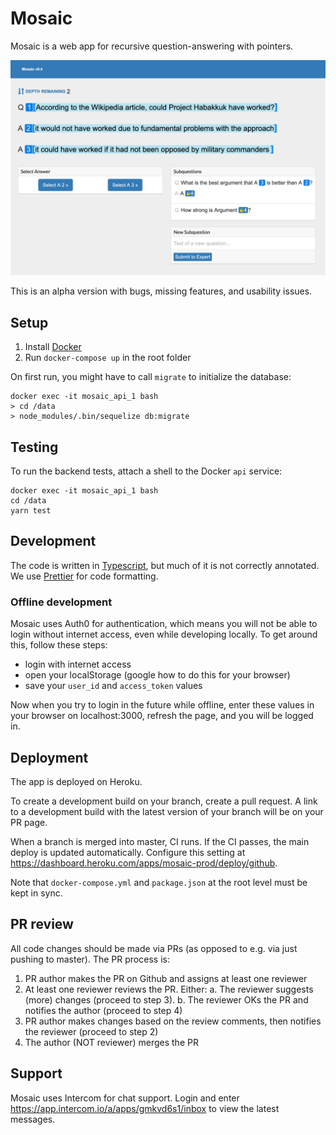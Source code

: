 # Mosaic

Mosaic is a web app for recursive question-answering with pointers.

![](screenshot.png)

This is an alpha version with bugs, missing features, and usability issues.

## Setup

1. Install [Docker](https://www.docker.com/community-edition#/download)
2. Run `docker-compose up` in the root folder

On first run, you might have to call `migrate` to initialize the database:

```
docker exec -it mosaic_api_1 bash
> cd /data
> node_modules/.bin/sequelize db:migrate
```

## Testing

To run the backend tests, attach a shell to the Docker `api` service:

```
docker exec -it mosaic_api_1 bash
cd /data
yarn test
```

## Development

The code is written in [Typescript](https://www.typescriptlang.org/), but much of it is not correctly annotated. We use [Prettier](https://github.com/prettier/prettier) for code formatting.

### Offline development

Mosaic uses Auth0 for authentication, which means you will not be able to login without internet access, even while developing locally. To get around this, follow these steps:

- login with internet access
- open your localStorage (google how to do this for your browser)
- save your `user_id` and `access_token` values

Now when you try to login in the future while offline, enter these values in your browser on localhost:3000, refresh the page, and you will be logged in.

## Deployment

The app is deployed on Heroku.

To create a development build on your branch, create a pull request. A link to a development build with the latest version of your branch will be on your PR page.

When a branch is merged into master, CI runs. If the CI passes, the main deploy is updated automatically. Configure this setting at https://dashboard.heroku.com/apps/mosaic-prod/deploy/github.

Note that `docker-compose.yml` and `package.json` at the root level must be kept in sync.

## PR review

All code changes should be made via PRs (as opposed to e.g. via just pushing to master). The PR process is:

1. PR author makes the PR on Github and assigns at least one reviewer
2. At least one reviewer reviews the PR. Either:
   a. The reviewer suggests (more) changes (proceed to step 3).
   b. The reviewer OKs the PR and notifies the author (proceed to step 4)
3. PR author makes changes based on the review comments, then notifies the reviewer (proceed to step 2)
4. The author (NOT reviewer) merges the PR

## Support

Mosaic uses Intercom for chat support. Login and enter https://app.intercom.io/a/apps/gmkvd6s1/inbox to view the latest messages.
